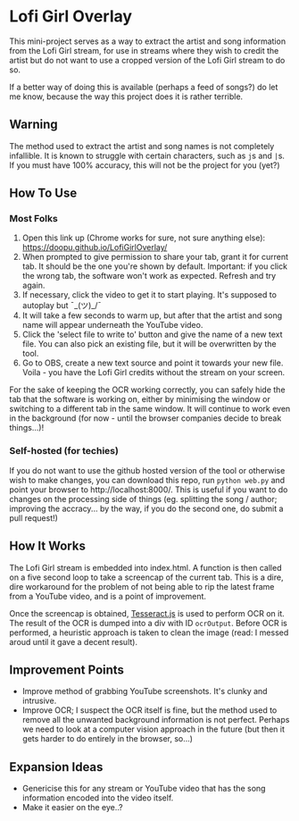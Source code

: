Lofi Girl Overlay
====================
This mini-project serves as a way to extract the artist and song information from the Lofi Girl stream, for use in streams where they wish to credit the artist but do not want to use a cropped version of the Lofi Girl stream to do so.

If a better way of doing this is available (perhaps a feed of songs?) do let me know, because the way this project does it is rather terrible.

Warning
---------
The method used to extract the artist and song names is not completely infallible. It is known to struggle with certain characters, such as `j`s and `|`s. If you must have 100% accuracy, this will not be the project for you (yet?)

How To Use
-----------
### Most Folks
1. Open this link up (Chrome works for sure, not sure anything else): https://doopu.github.io/LofiGirlOverlay/
2. When prompted to give permission to share your tab, grant it for current tab. It should be the one you're shown by default. Important: if you click the wrong tab, the software won't work as expected. Refresh and try again.
3. If necessary, click the video to get it to start playing. It's supposed to autoplay but ¯\_(ツ)_/¯
4. It will take a few seconds to warm up, but after that the artist and song name will appear underneath the YouTube video.
5. Click the 'select file to write to' button and give the name of a new text file. You can also pick an existing file, but it will be overwritten by the tool.
6. Go to OBS, create a new text source and point it towards your new file. Voila - you have the Lofi Girl credits without the stream on your screen.

For the sake of keeping the OCR working correctly, you can safely hide the tab that the software is working on, either by minimising the window or switching to a different tab in the same window. It will continue to work even in the background (for now - until the browser companies decide to break things...)!

### Self-hosted (for techies)
If you do not want to use the github hosted version of the tool or otherwise wish to make changes, you can download this repo, run `python web.py` and point your browser to http://localhost:8000/. This is useful if you want to do changes on the processing side of things (eg. splitting the song / author; improving the accracy... by the way, if you do the second one, do submit a pull request!)

How It Works
--------------
The Lofi Girl stream is embedded into index.html. A function is then called on a five second loop to take a screencap of the current tab. This is a dire, dire workaround for the problem of not being able to rip the latest frame from a YouTube video, and is a point of improvement.

Once the screencap is obtained, [Tesseract.js](https://tesseract.projectnaptha.com/) is used to perform OCR on it. The result of the OCR is dumped into a div with ID  `ocrOutput`. Before OCR is performed, a heuristic approach is taken to clean the image (read: I messed aroud until it gave a decent result).

Improvement Points
----------------------
- Improve method of grabbing YouTube screenshots. It's clunky and intrusive.
- Improve OCR; I suspect the OCR itself is fine, but the method used to remove all the unwanted background information is not perfect. Perhaps we need to look at a computer vision approach in the future (but then it gets harder to do entirely in the browser, so...)

Expansion Ideas
-------------------
- Genericise this for any stream or YouTube video that has the song information encoded into the video itself.
- Make it easier on the eye..?
